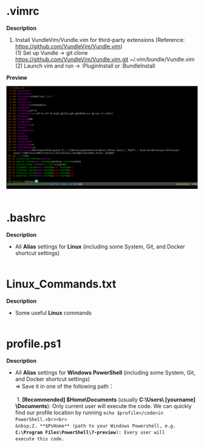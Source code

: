 # .vimrc

**Description**  
1. Install VundleVim/Vundle.vim for third-party extensions (Reference: https://github.com/VundleVim/Vundle.vim)  
  (1) Set up Vundle → git clone https://github.com/VundleVim/Vundle.vim.git ~/.vim/bundle/Vundle.vim  
  (2) Launch vim and run → :PluginInstall or :BundleInstall
  
**Preview**  

![image](https://github.com/KBLin1996/.vimrc/blob/master/preview.png)<br><br>

# .bashrc

**Description**
* All **Alias** settings for **Linux** (including some System, Git, and Docker shortcut settings)<br><br>

# Linux_Commands.txt

**Description**
* Some useful **Linux** commands<br><br>

# profile.ps1

**Description**

* All **Alias** settings for **Windows PowerShell** (including some System, Git, and Docker shortcut settings)<br>
=> Save it in one of the following path：<br><br>
&nbsp;1. **[Recommended] $Home\Documents** (usually **C:\Users\ [yourname] \Documents**): Only current user will execute the code. We can quickly find our profile location by running <code>echo $profile</code>in PowerShell.<br><br>
&nbsp;2. **$PsHome** (path to your Windows Powershell, e.g. **C:\Program Files\PowerShell\7-preview**): Every user will execute this code.
